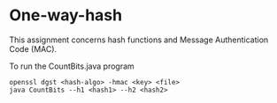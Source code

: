 # One-way-hash
This assignment concerns hash functions and Message Authentication Code (MAC).

To run the CountBits.java program 
```
openssl dgst <hash-algo> -hmac <key> <file>
java CountBits --h1 <hash1> --h2 <hash2>

```
